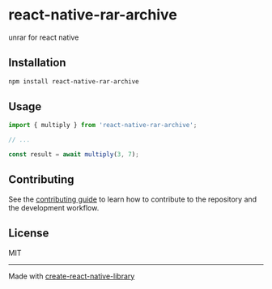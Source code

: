 # react-native-rar-archive

unrar for react native

## Installation

```sh
npm install react-native-rar-archive
```

## Usage

```js
import { multiply } from 'react-native-rar-archive';

// ...

const result = await multiply(3, 7);
```

## Contributing

See the [contributing guide](CONTRIBUTING.md) to learn how to contribute to the repository and the development workflow.

## License

MIT

---

Made with [create-react-native-library](https://github.com/callstack/react-native-builder-bob)
